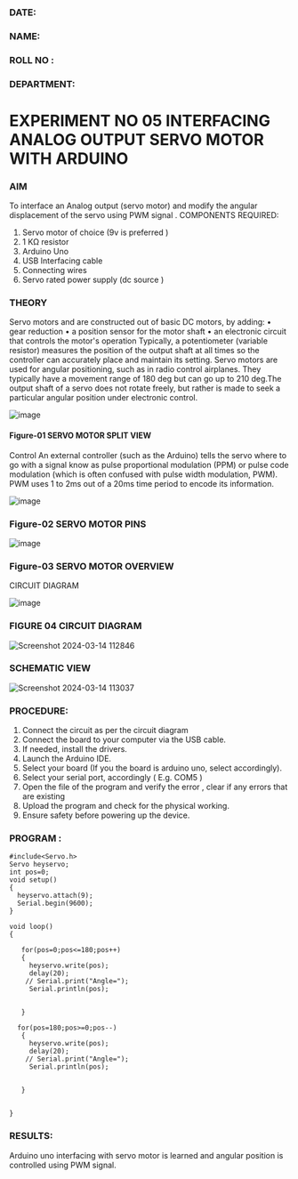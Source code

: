 ###  DATE: 

###  NAME: 
###  ROLL NO :
###  DEPARTMENT: 


# EXPERIMENT NO 05 INTERFACING ANALOG OUTPUT SERVO MOTOR WITH ARDUINO

### AIM
To interface an Analog output (servo motor) and modify the angular displacement of the servo using PWM signal .
COMPONENTS REQUIRED:
1.	Servo motor of choice (9v is preferred )
2.	1 KΩ resistor 
3.	Arduino Uno 
4.	USB Interfacing cable 
5.	Connecting wires 
6.	Servo rated power supply (dc source )


### THEORY
Servo motors and are constructed out of basic DC motors, by adding:
•	 gear reduction
•	 a position sensor for the motor shaft
•	 an electronic circuit that controls the motor's operation
Typically, a potentiometer (variable resistor) measures the position of the output shaft at all times so the controller can accurately place and maintain its setting.
Servo motors are used for angular positioning, such as in radio control airplanes.  They typically have a movement range of 180 deg but can go up to 210 deg.The output shaft of a servo does not rotate freely, but rather is made to seek a particular angular position under electronic control. 


![image](https://user-images.githubusercontent.com/36288975/163544439-1f477927-fcd4-42f0-9ce4-c863fdbf1210.png)



#### Figure-01 SERVO MOTOR SPLIT VIEW 
Control 
An external controller (such as the Arduino) tells the servo where to go with a signal know as pulse proportional modulation (PPM) or pulse code modulation (which is often confused with pulse width modulation, PWM). PWM uses 1 to 2ms out of a 20ms time period to encode its information.
 
 
 ![image](https://user-images.githubusercontent.com/36288975/163544482-3027136f-7135-4f3d-a23f-8dc2fe04194d.png)

### Figure-02 SERVO MOTOR PINS

 ![image](https://user-images.githubusercontent.com/36288975/163544513-ca497421-e6ba-4f91-871f-5cfba77f22a8.png)


### Figure-03 SERVO MOTOR OVERVIEW 

 


 





CIRCUIT DIAGRAM
 
 
 ![image](https://user-images.githubusercontent.com/36288975/163544618-6eb8a7b5-7f1a-428a-8d9f-fd899b145efb.png)

### FIGURE 04 CIRCUIT DIAGRAM

![Screenshot 2024-03-14 112846](https://github.com/sanjaysivaramakrishnan/EXPERIMENT-NO--05-INTERFACING-ANALOG-OUTPUT-SERVO-MOTOR-WITH-ARDUINO-/assets/151629616/fe9cd539-9ba9-4ea2-9479-3225d34bec29)
### SCHEMATIC VIEW  
![Screenshot 2024-03-14 113037](https://github.com/sanjaysivaramakrishnan/EXPERIMENT-NO--05-INTERFACING-ANALOG-OUTPUT-SERVO-MOTOR-WITH-ARDUINO-/assets/151629616/d2eac2fd-29ec-44b0-8084-32ad7933e3cf)


### PROCEDURE:
1.	Connect the circuit as per the circuit diagram 
2.	Connect the board to your computer via the USB cable.
3.	If needed, install the drivers.
4.	Launch the Arduino IDE.
5.	Select your board (If you the board is arduino uno, select accordingly).
6.	Select your serial port, accordingly ( E.g. COM5 )
7.	Open the file of the program  and verify the error , clear if any errors that are existing 
8.	Upload the program and check for the physical working. 
9.	Ensure safety before powering up the device.


### PROGRAM :
~~~
#include<Servo.h>
Servo heyservo;
int pos=0;
void setup()
{
  heyservo.attach(9);
  Serial.begin(9600);
}

void loop()
{
 
   for(pos=0;pos<=180;pos++)
   {
     heyservo.write(pos);
     delay(20);
    // Serial.print("Angle=");
     Serial.println(pos);
      
     
   }
  
  for(pos=180;pos>=0;pos--)
   {
     heyservo.write(pos);
     delay(20);
    // Serial.print("Angle=");
     Serial.println(pos);
      
     
   }
 
  
}
~~~



### RESULTS: 
Arduino uno interfacing with servo motor is learned and angular position is controlled using PWM signal.
